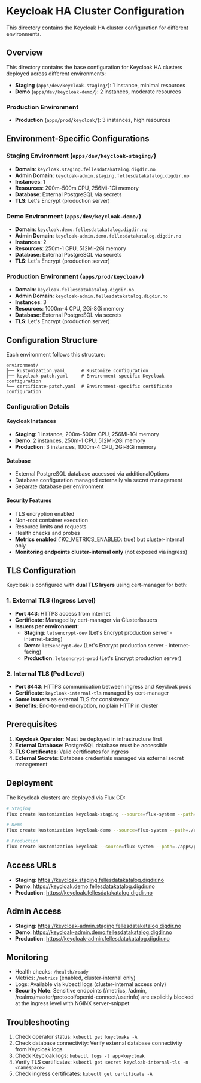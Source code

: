 # Keycloak HA Cluster Configuration

This directory contains the Keycloak HA cluster configuration for different environments.

## Overview

This directory contains the base configuration for Keycloak HA clusters deployed across different environments:

- **Staging** (`apps/dev/keycloak-staging/`): 1 instance, minimal resources
- **Demo** (`apps/dev/keycloak-demo/`): 2 instances, moderate resources

### Production Environment

- **Production** (`apps/prod/keycloak/`): 3 instances, high resources

## Environment-Specific Configurations

### **Staging Environment** (`apps/dev/keycloak-staging/`)

- **Domain**: `keycloak.staging.fellesdatakatalog.digdir.no`
- **Admin Domain**: `keycloak-admin.staging.fellesdatakatalog.digdir.no`
- **Instances**: 1
- **Resources**: 200m-500m CPU, 256Mi-1Gi memory
- **Database**: External PostgreSQL via secrets
- **TLS**: Let's Encrypt (production server)

### **Demo Environment** (`apps/dev/keycloak-demo/`)

- **Domain**: `keycloak.demo.fellesdatakatalog.digdir.no`
- **Admin Domain**: `keycloak-admin.demo.fellesdatakatalog.digdir.no`
- **Instances**: 2
- **Resources**: 250m-1 CPU, 512Mi-2Gi memory
- **Database**: External PostgreSQL via secrets
- **TLS**: Let's Encrypt (production server)

### **Production Environment** (`apps/prod/keycloak/`)

- **Domain**: `keycloak.fellesdatakatalog.digdir.no`
- **Admin Domain**: `keycloak-admin.fellesdatakatalog.digdir.no`
- **Instances**: 3
- **Resources**: 1000m-4 CPU, 2Gi-8Gi memory
- **Database**: External PostgreSQL via secrets
- **TLS**: Let's Encrypt (production server)

## Configuration Structure

Each environment follows this structure:

```
environment/
├── kustomization.yaml      # Kustomize configuration
├── keycloak-patch.yaml     # Environment-specific Keycloak configuration
└── certificate-patch.yaml  # Environment-specific certificate configuration
```

### Configuration Details

#### Keycloak Instances

- **Staging**: 1 instance, 200m-500m CPU, 256Mi-1Gi memory
- **Demo**: 2 instances, 250m-1 CPU, 512Mi-2Gi memory
- **Production**: 3 instances, 1000m-4 CPU, 2Gi-8Gi memory

#### Database

- External PostgreSQL database accessed via additionalOptions
- Database configuration managed externally via secret management
- Separate database per environment

#### Security Features

- TLS encryption enabled
- Non-root container execution
- Resource limits and requests
- Health checks and probes
- **Metrics enabled** (`KC_METRICS_ENABLED: true) but cluster-internal only
- **Monitoring endpoints cluster-internal only** (not exposed via ingress)

## TLS Configuration

Keycloak is configured with **dual TLS layers** using cert-manager for both:

### **1. External TLS (Ingress Level)**

- **Port 443**: HTTPS access from internet
- **Certificate**: Managed by cert-manager via ClusterIssuers
- **Issuers per environment**:
  - **Staging**: `letsencrypt-dev` (Let's Encrypt production server - internet-facing)
  - **Demo**: `letsencrypt-dev` (Let's Encrypt production server - internet-facing)
  - **Production**: `letsencrypt-prod` (Let's Encrypt production server)

### **2. Internal TLS (Pod Level)**

- **Port 8443**: HTTPS communication between ingress and Keycloak pods
- **Certificate**: `keycloak-internal-tls` managed by cert-manager
- **Same issuers** as external TLS for consistency
- **Benefits**: End-to-end encryption, no plain HTTP in cluster

## Prerequisites

1. **Keycloak Operator**: Must be deployed in infrastructure first
2. **External Database**: PostgreSQL database must be accessible
3. **TLS Certificates**: Valid certificates for ingress
4. **External Secrets**: Database credentials managed via external secret management

## Deployment

The Keycloak clusters are deployed via Flux CD:

```bash
# Staging
flux create kustomization keycloak-staging --source=flux-system --path=./apps/dev/keycloak-staging

# Demo
flux create kustomization keycloak-demo --source=flux-system --path=./apps/dev/keycloak-demo

# Production
flux create kustomization keycloak --source=flux-system --path=./apps/prod/keycloak
```

## Access URLs

- **Staging**: https://keycloak.staging.fellesdatakatalog.digdir.no
- **Demo**: https://keycloak.demo.fellesdatakatalog.digdir.no
- **Production**: https://keycloak.fellesdatakatalog.digdir.no

## Admin Access

- **Staging**: https://keycloak-admin.staging.fellesdatakatalog.digdir.no
- **Demo**: https://keycloak-admin.demo.fellesdatakatalog.digdir.no
- **Production**: https://keycloak-admin.fellesdatakatalog.digdir.no

## Monitoring

- Health checks: `/health/ready`
- Metrics: `/metrics` (enabled, cluster-internal only)
- Logs: Available via kubectl logs (cluster-internal access only)
- **Security Note**: Sensitive endpoints (/metrics, /admin, /realms/master/protocol/openid-connect/userinfo) are explicitly blocked at the ingress level with NGINX server-snippet

## Troubleshooting

1. Check operator status: `kubectl get keycloaks -A`
2. Check database connectivity: Verify external database connectivity from Keycloak logs
3. Check Keycloak logs: `kubectl logs -l app=keycloak`
4. Verify TLS certificates: `kubectl get secret keycloak-internal-tls -n <namespace>`
5. Check ingress certificates: `kubectl get certificate -A`

